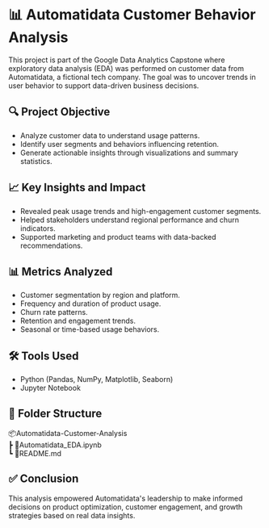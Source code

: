 # 📊 Automatidata Customer Behavior Analysis

This project is part of the Google Data Analytics Capstone where exploratory data analysis (EDA) was performed on customer data from Automatidata, a fictional tech company. The goal was to uncover trends in user behavior to support data-driven business decisions.

## 🔍 Project Objective

- Analyze customer data to understand usage patterns.
- Identify user segments and behaviors influencing retention.
- Generate actionable insights through visualizations and summary statistics.

## 📈 Key Insights and Impact

- Revealed peak usage trends and high-engagement customer segments.
- Helped stakeholders understand regional performance and churn indicators.
- Supported marketing and product teams with data-backed recommendations.

## 📊 Metrics Analyzed

- Customer segmentation by region and platform.
- Frequency and duration of product usage.
- Churn rate patterns.
- Retention and engagement trends.
- Seasonal or time-based usage behaviors.

## 🛠 Tools Used

- Python (Pandas, NumPy, Matplotlib, Seaborn)
- Jupyter Notebook

## 📁 Folder Structure

📦Automatidata-Customer-Analysis  
 ┣ 📜Automatidata_EDA.ipynb  
 ┗ 📄README.md  

## ✅ Conclusion

This analysis empowered Automatidata's leadership to make informed decisions on product optimization, customer engagement, and growth strategies based on real data insights.

